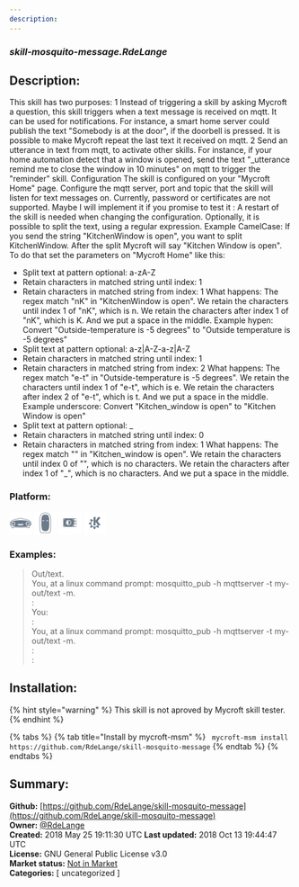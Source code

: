 ```yaml
---
description: 
---
```


### _skill-mosquito-message.RdeLange_  
## Description:  
This skill has two purposes:
1 Instead of triggering a skill by asking Mycroft a question, this skill triggers when a text message is received on mqtt.
It can be used for notifications. For instance, a smart home server could publish the text "Somebody is at the door", if the doorbell is pressed.
It is possible to make Mycroft repeat the last text it received on mqtt.
2 Send an utterance in text from mqtt, to activate other skills. For instance, if your
home automation detect that a window is opened, send the text "_utterance remind me to close the window in 10 minutes" on mqtt to
trigger the "reminder" skill.
Configuration
The skill is configured on your "Mycroft Home" page. Configure the mqtt server, port and topic that the skill will listen for text messages on.
Currently, password or certificates are not supported. Maybe I will implement it if you promise to test it :
A restart of the skill is needed when changing the configuration.
Optionally, it is possible to split the text, using a regular expression.
Example CamelCase: If you send the string "KitchenWindow is open",
you want to split KitchenWindow. After the split Mycroft will say "Kitchen Window is open". To do that set the parameters on "Mycroft Home" like this:
* Split text at pattern optional: a-zA-Z
* Retain characters in matched string until index: 1
* Retain characters in matched string from index: 1
What happens: The regex match "nK" in "KitchenWindow is open". We retain the characters until index 1 of "nK", which is n.
We retain the characters after index 1 of "nK", which is K. And we put a space in the middle.
Example hypen: Convert "Outside-temperature is -5 degrees" to "Outside temperature is -5 degrees"
* Split text at pattern optional: a-z|A-Z-a-z|A-Z
* Retain characters in matched string until index: 1
* Retain characters in matched string from index: 2
What happens: The regex match "e-t" in "Outside-temperature is -5 degrees".  We retain the characters until index 1 of "e-t", which is e.
We retain the characters after index 2 of "e-t", which is t. And we put a space in the middle.
Example underscore: Convert "Kitchen_window is open" to "Kitchen Window is open"
* Split text at pattern optional: _
* Retain characters in matched string until index: 0
* Retain characters in matched string from index: 1
What happens: The regex match "" in "Kitchen_window is open".  We retain the characters until index 0 of "", which is no characters.
We retain the characters after index 1 of "_", which is no characters. And we put a space in the middle.  
  
### Platform:  
 ![Mark I](../.gitbook/assets/mark-1-icon.png)  ![Mark II](../.gitbook/assets/mark-2-icon.png)  ![Picroft](../.gitbook/assets/picroft-icon.png)  ![plasmoid](../.gitbook/assets/kde.png)   
### Examples:  
> Out/text.  
> You, at a linux command prompt: mosquitto_pub -h mqttserver -t my-out/text -m.  
> :  
> You:  
> :  
> You, at a linux command prompt: mosquitto_pub -h mqttserver -t my-out/text -m.  
> :  
> :  
  
## Installation:  
{% hint style="warning" %}
This skill is not aproved by Mycroft skill tester.
{% endhint %}
    
{% tabs %}
{% tab title="Install by mycroft-msm" %}
``` mycroft-msm install https://github.com/RdeLange/skill-mosquito-message```
{% endtab %}
  {% endtabs %}
    
## Summary:  
**Github:** [https://github.com/RdeLange/skill-mosquito-message](https://github.com/RdeLange/skill-mosquito-message)  
**Owner:** [@RdeLange](https://github.com/RdeLange)  
**Created:** 2018 May 25 19:11:30 UTC  **Last updated:** 2018 Oct 13 19:44:47 UTC  
**License:** GNU General Public License v3.0  
**Market status:** [Not in Market](https://market.mycroft.ai/skill/)  
**Categories:** [ uncategorized ]   
